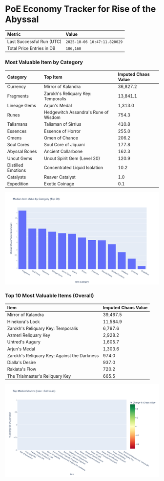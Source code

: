 # PoE Economy Tracker for Rise of the Abyssal

<!-- START_MAINTENANCE -->
| Metric | Value |
|:---|:---|
| Last Successful Run (UTC) | `2025-10-06 10:47:11.820029` |
| Total Price Entries in DB | `106,160` |

<!-- END_MAINTENANCE -->

<!-- START_DATAFRAME_DEBUG -->
<!-- END_DATAFRAME_DEBUG -->

<!-- START_CATEGORY_ANALYSIS -->
### Most Valuable Item by Category
| Category | Top Item | Imputed Chaos Value |
| :--- | :--- | :--- |
| Currency | Mirror of Kalandra | 36,827.2 |
| Fragments | Zarokh's Reliquary Key: Temporalis | 13,841.1 |
| Lineage Gems | Arjun's Medal | 1,313.0 |
| Runes | Hedgewitch Assandra's Rune of Wisdom | 754.3 |
| Talismans | Talisman of Sirrius | 410.8 |
| Essences | Essence of Horror | 255.0 |
| Omens | Omen of Chance | 206.2 |
| Soul Cores | Soul Core of Jiquani | 177.8 |
| Abyssal Bones | Ancient Collarbone | 162.3 |
| Uncut Gems | Uncut Spirit Gem (Level 20) | 120.9 |
| Distilled Emotions | Concentrated Liquid Isolation | 10.2 |
| Catalysts | Reaver Catalyst | 1.0 |
| Expedition | Exotic Coinage | 0.1 |


![Category Analysis Chart](charts/category_analysis.png)
<!-- END_ANALYSIS -->

<!-- START_ANALYSIS -->
### Top 10 Most Valuable Items (Overall)
| Item | Imputed Chaos Value |
| :--- | :--- |
| Mirror of Kalandra | 39,467.5 |
| Hinekora's Lock | 11,584.9 |
| Zarokh's Reliquary Key: Temporalis | 6,797.6 |
| Azmeri Reliquary Key | 2,928.2 |
| Uhtred's Augury | 1,605.7 |
| Arjun's Medal | 1,303.6 |
| Zarokh's Reliquary Key: Against the Darkness | 974.0 |
| Dialla's Desire | 937.0 |
| Rakiata's Flow | 720.2 |
| The Trialmaster's Reliquary Key | 665.5 |


![Market Movers Chart](charts/market_movers.png)
<!-- END_ANALYSIS -->
